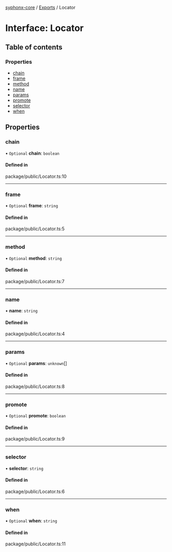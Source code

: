 [syphonx-core](../README.md) / [Exports](../modules.md) / Locator

# Interface: Locator

## Table of contents

### Properties

- [chain](Locator.md#chain)
- [frame](Locator.md#frame)
- [method](Locator.md#method)
- [name](Locator.md#name)
- [params](Locator.md#params)
- [promote](Locator.md#promote)
- [selector](Locator.md#selector)
- [when](Locator.md#when)

## Properties

### chain

• `Optional` **chain**: `boolean`

#### Defined in

package/public/Locator.ts:10

___

### frame

• `Optional` **frame**: `string`

#### Defined in

package/public/Locator.ts:5

___

### method

• `Optional` **method**: `string`

#### Defined in

package/public/Locator.ts:7

___

### name

• **name**: `string`

#### Defined in

package/public/Locator.ts:4

___

### params

• `Optional` **params**: `unknown`[]

#### Defined in

package/public/Locator.ts:8

___

### promote

• `Optional` **promote**: `boolean`

#### Defined in

package/public/Locator.ts:9

___

### selector

• **selector**: `string`

#### Defined in

package/public/Locator.ts:6

___

### when

• `Optional` **when**: `string`

#### Defined in

package/public/Locator.ts:11
